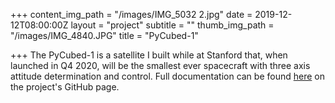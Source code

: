 +++
content_img_path = "/images/IMG_5032 2.jpg"
date = 2019-12-12T08:00:00Z
layout = "project"
subtitle = ""
thumb_img_path = "/images/IMG_4840.JPG"
title = "PyCubed-1"

+++
The PyCubed-1 is a satellite I built while at Stanford that, when launched in Q4 2020, will be the smallest ever spacecraft with three axis attitude determination and control. Full documentation can be found [here](https://github.com/spacecraft-design-lab-2019) on the project's GitHub page.